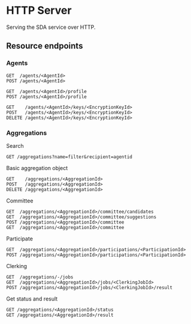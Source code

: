 # HTTP Server

Serving the SDA service over HTTP.


## Resource endpoints

### Agents
```
GET  /agents/<AgentId>
POST /agents/<AgentId>

GET  /agents/<AgentId>/profile
POST /agents/<AgentId>/profile

GET    /agents/<AgentId>/keys/<EncryptionKeyId>
POST   /agents/<AgentId>/keys/<EncryptionKeyId>
DELETE /agents/<AgentId>/keys/<EncryptionKeyId>
```

### Aggregations

Search
```
GET /aggregations?name=filter&recipient=agentid
```

Basic aggregation object
```
GET    /aggregations/<AggregationId>
POST   /aggregations/<AggregationId>
DELETE /aggregations/<AggregationId>
```

Committee
```
GET  /aggregations/<AggregationId>/committee/candidates
GET  /aggregations/<AggregationId>/committee/suggestions
POST /aggregations/<AggregationId>/committee
GET  /aggregations/<AggregationId>/committee
```

Participate
```
GET  /aggregations/<AggregationId>/participations/<ParticipationId>
POST /aggregations/<AggregationId>/participations/<ParticipationId>
```

Clerking
```
GET  /aggregations/-/jobs
GET  /aggregations/<AggregationId>/jobs/<ClerkingJobId>
POST /aggregations/<AggregationId>/jobs/<ClerkingJobId>/result
```

Get status and result
```
GET /aggregations/<AggregationId>/status
GET /aggregations/<AggregationId>/result
```
